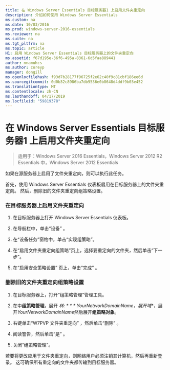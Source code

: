 ```yaml
---
title: 在 Windows Server Essentials 目标服务器1 上启用文件夹重定向
description: 介绍如何使用 Windows Server Essentials
ms.custom: na
ms.date: 10/03/2016
ms.prod: windows-server-2016-essentials
ms.reviewer: na
ms.suite: na
ms.tgt_pltfrm: na
ms.topic: article
H1: 启用 Windows Server Essentials 目标服务器上的文件夹重定向
ms.assetid: f67d195e-36f6-495a-8361-6d5faa889441
author: nnamuhcs
ms.author: coreyp
manager: dongill
ms.openlocfilehash: f93d7b28177f96725f2e62c40f9c81cbf186ee6d
ms.sourcegitcommit: 0d0b32c8986ba7db9536e0b8648d4ddf9b03e452
ms.translationtype: MT
ms.contentlocale: zh-CN
ms.lasthandoff: 04/17/2019
ms.locfileid: "59819378"
---
```

# <a name="enable-folder-redirection-on-the-windows-server-essentials-destination-server1"></a>在 Windows Server Essentials 目标服务器1 上启用文件夹重定向

>适用于：Windows Server 2016 Essentials，Windows Server 2012 R2 Essentials 中，Windows Server 2012 Essentials

如果在源服务器上启用了文件夹重定向，则可以执行此任务。  
  
 首先，使用 Windows Server Essentials 仪表板启用在目标服务器上的文件夹重定向。 然后，删除旧的文件夹重定向组策略设置。  
  
### <a name="to-enable-folder-redirection-on-the-destination-server"></a>在目标服务器上启用文件夹重定向  
  
1.  在目标服务器上打开 Windows Server Essentials 仪表板。  
  
2.  在导航栏中，单击“设备” 。  
  
3.  在“设备任务”窗格中，单击“实现组策略”。  
  
4.  在“启用文件夹重定向组策略”页上，选择要重定向的文件夹，然后单击“下一步”。  
  
5.  在“启用安全策略设置”  页上，单击“完成” 。  
  
### <a name="to-delete-the-old-folder-redirection-group-policy-setting"></a>删除旧的文件夹重定向组策略设置  
  
1.  在目标服务器上，打开“组策略管理”管理工具。  
  
2.  在中**组策略管理**，展开 **林: * * * YourNetworkDomainName*，展开**域**，展开*YourNetworkDomainName*然后展开**组策略对象**。  
  
3.  右键单击“W7PVP 文件夹重定向” ，然后单击“删除” 。  
  
4.  阅读警告，然后单击“是” 。  
  
5.  关闭“组策略管理”。  
  
 若要将更改应用于文件夹重定向，则网络用户必须注销其计算机，然后再重新登录。 这可确保所有重定向的文件夹都传输到目标服务器。
